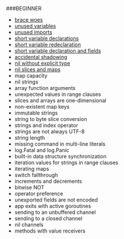 ###BEGINNER

* [brace woes](https://github.com/buddhamagnet/shades/tree/master/beginner/braces)
* [unused variables](https://github.com/buddhamagnet/shades/tree/master/beginner/unused_vars)
* [unused imports](https://github.com/buddhamagnet/shades/tree/master/beginner/unused_imports)
* [short variable declarations](https://github.com/buddhamagnet/shades/tree/master/beginner/short_dec)
* [short variable redeclaration](https://github.com/buddhamagnet/shades/tree/master/beginner/short_dec_redeclare)
* [short variable declaration and fields](https://github.com/buddhamagnet/shades/tree/master/beginner/short_dec_fields)
* [accidental shadowing](https://github.com/buddhamagnet/shades/tree/master/beginner/shadow)
* [nil without explicit type](https://github.com/buddhamagnet/shades/tree/master/beginner/nil_type)
* [nil slices and maps](https://github.com/buddhamagnet/shades/tree/master/beginner/nil_collections)
* map capacity
* nil strings
* array function arguments
* unexpected values in range clauses
* slices and arrays are one-dimensional
* non-existent map keys
* immutable strings
* string to byte slice conversion
* strings and index operator
* strings are not always UTF-8
* string length
* missing command in multi-line literals
* log.Fatal and log.Panic
* built-in data structure synchronization
* iteration values for strings in range clauses
* iterating maps
* switch fallthrough
* increments and decrements
* bitwise NOT
* operator preference
* unexported fields are not encoded
* app exits with active goroutines
* sending to an unbuffered channel
* sending to a closed channel
* nil channels
* methods with value receivers